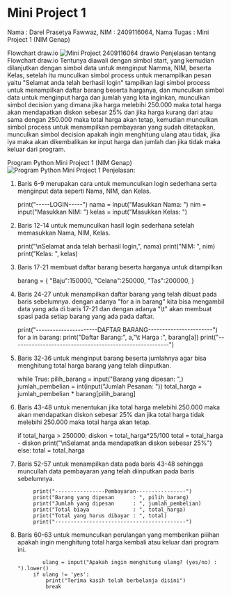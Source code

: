 # Mini Project 1
Nama : Darel Prasetya Fawwaz, NIM : 2409116064, Nama Tugas : Mini Project 1 (NIM Genap)

Flowchart draw.io
![Mini Project 2409116064  drawio](https://github.com/user-attachments/assets/759c7e80-f130-41a4-a9fc-a9d48f8410fe)
Penjelasan tentang Flowchart draw.io
Tentunya diawali dengan simbol start, yang kemudian dilanjutkan dengan simbol data untuk menginput Namma, NIM, beserta Kelas, setelah itu
munculkan simbol process untuk menampilkan pesan yaitu "Selamat anda telah berhasil login" tampilkan lagi simbol process untuk menampilkan daftar barang beserta harganya, dan munculkan simbol data untuk menginput harga dan jumlah yang kita inginkan, munculkan simbol decision yang dimana jika harga melebihi 250.000 maka total harga akan mendapatkan diskon sebesar 25% dan jika harga kurang dari atau sama dengan 250.000 maka total harga akan tetap, kemudian munculkan simbol process untuk menampilkan pembayaran yang sudah ditetapkan, munculkan simbol decision apakah ingin menghitung ulang atau tidak, jika iya maka akan dikembalikan ke input harga dan jumlah dan jika tidak maka keluar dari program.

Program Python Mini Project 1 (NIM Genap)
![Program Python Mini Project 1](https://github.com/user-attachments/assets/8b0d7675-468d-4b3b-b0fe-ccb8ec841a6b)
Penjelasan:
1. Baris 6-9 merupakan cara untuk memunculkan login sederhana serta menginput data seperti Nama, NIM, dan Kelas.
   
   print("-----LOGIN-----")
   nama =  input("Masukkan Nama: ")
   nim =   input("Masukkan NIM: ")
   kelas = input("Masukkan Kelas: ")

2. Baris 12-14 untuk memunculkan hasil login sederhana setelah memasukkan Nama, NIM, Kelas.
   
   print("\nSelamat anda telah berhasil login,", nama)
   print("NIM: ", nim)
   print("Kelas: ", kelas)

3. Baris 17-21 membuat daftar barang beserta harganya untuk ditampilkan
   
   barang = {
       "Baju":150000,
       "Celana":250000,
       "Tas":200000,
   }

4. Baris 24-27 untuk menampilkan daftar barang yang telah dibuat pada baris sebelumnya.
   dengan adanya "for a in barang" kita bisa mengambil data yang ada di baris 17-21 dan dengan adanya "\t" akan membuat spasi
   pada setiap barang yang ada pada daftar.
   
   print("----------------------DAFTAR BARANG-----------------------")
   for a in barang:
       print("Daftar Barang:", a,"\t Harga :", barang[a])
   print("--------------------------------------------------------")

5. Baris 32-36 untuk menginput barang beserta jumlahnya agar bisa menghitung total harga barang yang telah diinputkan.
   
   while True:
               pilih_barang = input("Barang yang dipesan: ",)
               jumlah_pembelian = int(input("Jumlah Pesanan: "))
               total_harga = jumlah_pembelian * barang[pilih_barang]

6. Baris 43-48 untuk menentukan jika total harga melebihi 250.000 maka akan mendapatkan diskon sebesar 25% dan jika total harga tidak melebihi 250.000
   maka total harga akan tetap.
   
   if total_harga > 250000:
                diskon = total_harga*25/100
                total = total_harga - diskon
                print("\nSelamat anda mendapatkan diskon sebesar 25%")
            else:
                total = total_harga 

7. Baris 52-57 untuk menampilkan data pada baris 43-48 sehingga muncullah data pembayaran yang telah diinputkan pada baris sebelumnya.
   
            print("----------------Pembayaran----------------")
            print("Barang yang dipesan      : ", pilih_barang)
            print("Jumlah yang dipesan      : ", jumlah_pembelian)
            print("Total biaya              : ", total_harga)
            print("Total yang harus dibayar : ", total)
            print("------------------------------------------")

8. Baris 60-63 untuk memunculkan perulangan yang memberikan piiihan apakah ingin menghitung total harga kembali atau
   keluar dari program ini.

               ulang = input("Apakah ingin menghitung ulang? (yes/no) : ").lower()
            if ulang != 'yes':
                print("Terima kasih telah berbelanja disini")
                break
